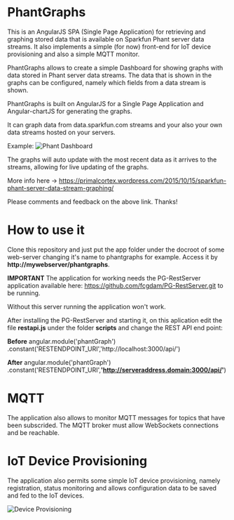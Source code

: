 # PhantGraphs
This is an AngularJS SPA (Single Page Application) for retrieving and graphing stored data that is available on Sparkfun Phant server data streams.
It also implements a simple (for now) front-end for IoT device provisioning and also a simple MQTT monitor.

PhantGraphs allows to create a simple Dashboard for showing graphs with data stored in Phant server data streams. The data that is shown
in the graphs can be configured, namely which fields from a data stream is shown.
 
PhantGraphs is built on AngularJS for a Single Page Application and Angular-chartJS for generating the graphs. 

It can graph data from data.sparkfun.com streams and your also your own data streams hosted on your servers.

Example:
![Phant Dashboard](https://primalcortex.files.wordpress.com/2015/10/selection_242.png)

The graphs will auto update with the most recent data as it arrives to the streams, allowing for live updating of the graphs.

More info here -> https://primalcortex.wordpress.com/2015/10/15/sparkfun-phant-server-data-stream-graphing/

Please comments and feedback on the above link. Thanks!

# How to use it
Clone this repository and just put the app folder under the docroot of some web-server changing it's name to phantgraphs for example. Access it by **http://mywebserver/phantgraphs**.

**IMPORTANT**
The application for working needs the PG-RestServer application available here: https://github.com/fcgdam/PG-RestServer.git to be running.

Without this server running the application won't work.

After installing the PG-RestServer and starting it, on this aplication edit the file **restapi.js** under the folder **scripts** and change the REST API end point:

**Before**
angular.module('phantGraph')
    .constant('RESTENDPOINT_URI','http://localhost:3000/api/') 

**After**
angular.module('phantGraph')
    .constant('RESTENDPOINT_URI',**'http://serveraddress.domain:3000/api/'**)
    

# MQTT
The application also allows to monitor MQTT messages for topics that have been subscrided. The MQTT broker must allow WebSockets connections and be reachable.

# IoT Device Provisioning
The application also permits some simple IoT device provisioning, namely registration, status monitoring and allows configuration data to be saved and fed to the IoT devices.

![Device Provisioning](https://primalcortex.files.wordpress.com/2015/10/selection_239.png)


